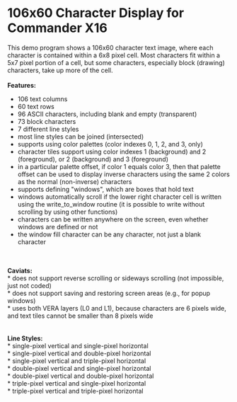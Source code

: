 # 106x60 Character Display for Commander X16
This demo program shows a 106x60 character text image, where each character is contained
within a 6x8 pixel cell. Most characters fit within a 5x7 pixel portion of a cell, but
some characters, especially block (drawing) characters, take up more of the cell.
<br>
<br>
<b>Features:</b>
<br>
* 106 text columns<br>
* 60 text rows<br>
* 96 ASCII characters, including blank and empty (transparent)<br>
* 73 block characters<br>
* 7 different line styles<br>
* most line styles can be joined (intersected)<br>
* supports using color palettes (color indexes 0, 1, 2, and 3, only)<br>
* character tiles support using color indexes 1 (background) and 2 (foreground), or 2 (background) and 3 (foreground)<br>
* in a particular palette offset, if color 1 equals color 3, then that palette offset can be used to display inverse characters using the same 2 colors as the normal (non-inverse) characters<br>
* supports defining "windows", which are boxes that hold text<br>
* windows automatically scroll if the lower right character cell is written using the write_to_window routine (it is possible to write without scrolling by using other functions)<br>
* characters can be written anywhere on the screen, even whether windows are defined or not<br>
* the window fill character can be any character, not just a blank character<br>
<br>
<br>
<b>Caviats:</b>
<br>
* does not support reverse scrolling or sideways scrolling (not impossible, just not coded)<br>
* does not support saving and restoring screen areas (e.g., for popup windows)<br>
* uses both VERA layers (L0 and L1), because characters are 6 pixels wide, and text tiles cannot be smaller than 8 pixels wide<br>
<br>
<br>
<b>Line Styles:</b>
<br>
* single-pixel vertical and single-pixel horizontal<br>
* single-pixel vertical and double-pixel horizontal<br>
* single-pixel vertical and triple-pixel horizontal<br>
* double-pixel vertical and single-pixel horizontal<br>
* double-pixel vertical and double-pixel horizontal<br>
* triple-pixel vertical and single-pixel horizontal<br>
* triple-pixel vertical and triple-pixel horizontal<br>

